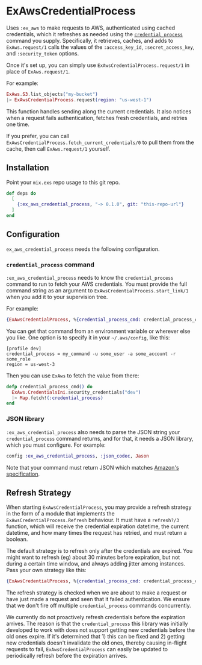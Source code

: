 # ExAwsCredentialProcess

Uses `:ex_aws` to make requests to AWS, authenticated using cached credentials, which it refreshes as needed using the [`credential_process`](https://docs.aws.amazon.com/cli/latest/topic/config-vars.html#sourcing-credentials-from-external-processes) command you supply.
Specifically, it retrieves, caches, and adds to `ExAws.request/1` calls the values of the `:access_key_id`, `:secret_access_key`, and `:security_token` options.

Once it's set up, you can simply use `ExAwsCredentialProcess.request/1` in place of `ExAws.request/1`.

For example:

```elixir
ExAws.S3.list_objects("my-bucket")
|> ExAwsCredentialProcess.request(region: "us-west-1")
```

This function handles sending along the current credentials.
It also notices when a request fails authentication, fetches fresh credentials, and retries one time.

If you prefer, you can call `ExAwsCredentialProcess.fetch_current_credentials/0` to pull them from the cache, then call `ExAws.request/1` yourself.

## Installation

Point your `mix.exs` repo usage to this git repo.

```elixir
def deps do
  [
    {:ex_aws_credential_process, "~> 0.1.0", git: "this-repo-url"}
  ]
end
```

## Configuration

`ex_aws_credential_process` needs the following configuration.

### `credential_process` command

`:ex_aws_credential_process` needs to know the `credential_process` command to run to fetch your AWS credentials.
You must provide the full command string as an argument to `ExAwsCredentialProcess.start_link/1` when you add it to your supervision tree.

For example:

```elixir
{ExAwsCredentialProcess, %{credential_process_cmd: credential_process_cmd()}}
```

You can get that command from an environment variable or wherever else you like.
One option is to specify it in your `~/.aws/config`, like this:

    [profile dev]
    credential_process = my_command -u some_user -a some_account -r some_role
    region = us-west-3

Then you can use `ExAws` to fetch the value from there:

```elixir
defp credential_process_cmd() do
  ExAws.CredentialsIni.security_credentials("dev")
  |> Map.fetch!(:credential_process)
end
```

### JSON library

`:ex_aws_credential_process` also needs to parse the JSON string your `credential_process` command returns, and for that, it needs a JSON library, which you must configure. For example:

```elixir
config :ex_aws_credential_process, :json_codec, Jason
```

Note that your command must return JSON which matches [Amazon's specification](https://docs.aws.amazon.com/cli/latest/topic/config-vars.html#sourcing-credentials-from-external-processes).

## Refresh Strategy

When starting `ExAwsCredentialProcess`, you may provide a refresh strategy in the form of a module that implements the `ExAwsCredentialProcess.Refresh` behaviour.
It must have a `refresh?/3` function, which will receive the credential expiration datetime, the current datetime, and how many times the request has retried, and must return a boolean.

The default strategy is to refresh only after the credentials are expired.
You might want to refresh (eg) about 30 minutes before expiration, but not during a certain time window, and always adding jitter among instances.
Pass your own strategy like this:

```elixir
{ExAwsCredentialProcess, %{credential_process_cmd: credential_process_cmd(), refresh_strategy: MyStrategy}}
```

The refresh strategy is checked when we are about to make a request or have just made a request and seen that it failed authentication.
We ensure that we don't fire off multiple `credential_process` commands concurrently.

We currently do not proactively refresh credentials before the expiration arrives.
The reason is that the `credential_process` this library was initially developed to work with does not support getting new credentials before the old ones expire.
If it's determined that 1) this can be fixed and 2) getting new credentials doesn't invalidate the old ones, thereby causing in-flight requests to fail, `ExAwsCredentialProcess` can easily be updated to periodically refresh before the expiration arrives.
